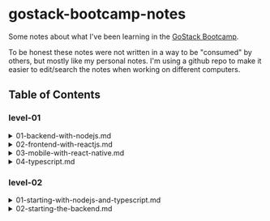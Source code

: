 # gostack-bootcamp-notes

Some notes about what I've been learning in the [GoStack Bootcamp](https://rocketseat.com.br/gostack).

To be honest these notes were not written in a way to be "consumed" by others, but mostly like my personal notes. I'm using a github repo to make it easier to edit/search the notes when working on different computers.

## Table of Contents


### level-01
<details><summary>01-backend-with-nodejs.md</summary><br>

- [Back-end With NodeJS](level-01/01-backend-with-nodejs.md)
    - [Node.js](level-01/01-backend-with-nodejs.md#nodejs)
    - [frameworks](level-01/01-backend-with-nodejs.md#frameworks)
    - [REST APIs](level-01/01-backend-with-nodejs.md#rest-apis)
    - [basic structure of a HTTP request](level-01/01-backend-with-nodejs.md#basic-structure-of-a-http-request)
    - [HTTP Codes](level-01/01-backend-with-nodejs.md#http-codes)
    - [ExpressJS](level-01/01-backend-with-nodejs.md#expressjs)
        - [getting HTTP data from `request`](level-01/01-backend-with-nodejs.md#getting-http-data-from-request)
            - [route parameter](level-01/01-backend-with-nodejs.md#route-parameter)
            - [query params](level-01/01-backend-with-nodejs.md#query-params)
            - [body properties](level-01/01-backend-with-nodejs.md#body-properties)
    - [nodemon](level-01/01-backend-with-nodejs.md#nodemon)
    - [CRUD](level-01/01-backend-with-nodejs.md#crud)
    - [middleware](level-01/01-backend-with-nodejs.md#middleware)
    - [CORS](level-01/01-backend-with-nodejs.md#cors)

</details>


<details><summary>02-frontend-with-reactjs.md</summary><br>

- [Front-end With ReactJS](level-01/02-frontend-with-reactjs.md)
    - [Concepts](level-01/02-frontend-with-reactjs.md#concepts)
        - [Declarative vs Imperative programming](level-01/02-frontend-with-reactjs.md#declarative-vs-imperative-programming)
        - [babel / webpack](level-01/02-frontend-with-reactjs.md#babel--webpack)
    - [Starting A React Project From Scratch](level-01/02-frontend-with-reactjs.md#starting-a-react-project-from-scratch)
        - [Configuring babel](level-01/02-frontend-with-reactjs.md#configuring-babel)
        - [Configuring webpack](level-01/02-frontend-with-reactjs.md#configuring-webpack)
        - [Source files](level-01/02-frontend-with-reactjs.md#source-files)
    - [Properties](level-01/02-frontend-with-reactjs.md#properties)
    - [State and Immutability](level-01/02-frontend-with-reactjs.md#state-and-immutability)
    - [Importing CSS and Images](level-01/02-frontend-with-reactjs.md#importing-css-and-images)
    - [`useEffect()`](level-01/02-frontend-with-reactjs.md#useeffect)

</details>


<details><summary>03-mobile-with-react-native.md</summary><br>

- [Mobile With Reach Native](level-01/03-mobile-with-react-native.md)
    - [Concepts](level-01/03-mobile-with-react-native.md#concepts)
    - [Syntax](level-01/03-mobile-with-react-native.md#syntax)
    - [Expo](level-01/03-mobile-with-react-native.md#expo)
    - [React Native Development Environment](level-01/03-mobile-with-react-native.md#react-native-development-environment)
    - [Starting a New Project](level-01/03-mobile-with-react-native.md#starting-a-new-project)
    - [Snippets](level-01/03-mobile-with-react-native.md#snippets)
        - [Hello World](level-01/03-mobile-with-react-native.md#hello-world)
        - [Example of `FlatList`](level-01/03-mobile-with-react-native.md#example-of-flatlist)

</details>


<details><summary>04-typescript.md</summary><br>

- [TypeScript](level-01/04-typescript.md)
    - [Why TypeScript?](level-01/04-typescript.md#why-typescript)
    - [Starting a TypeScript project](level-01/04-typescript.md#starting-a-typescript-project)
    - [Interface Examples](level-01/04-typescript.md#interface-examples)

</details>



### level-02
<details><summary>01-starting-with-nodejs-and-typescript.md</summary><br>

- [Starting With NodeJS and TypeScript](level-02/01-starting-with-nodejs-and-typescript.md)
    - [GoBarber layout](level-02/01-starting-with-nodejs-and-typescript.md#gobarber-layout)
    - [Project Structure](level-02/01-starting-with-nodejs-and-typescript.md#project-structure)
    - [EditorConfig, ESLint and Prettier](level-02/01-starting-with-nodejs-and-typescript.md#editorconfig-eslint-and-prettier)
        - [EditorConfig](level-02/01-starting-with-nodejs-and-typescript.md#editorconfig)
        - [ESLint](level-02/01-starting-with-nodejs-and-typescript.md#eslint)
            - [Node](level-02/01-starting-with-nodejs-and-typescript.md#node)
            - [ReactJS](level-02/01-starting-with-nodejs-and-typescript.md#reactjs)
            - [React Native](level-02/01-starting-with-nodejs-and-typescript.md#react-native)
        - [Prettier](level-02/01-starting-with-nodejs-and-typescript.md#prettier)
            - [Solving conflicts between ESLint and Prettier.](level-02/01-starting-with-nodejs-and-typescript.md#solving-conflicts-between-eslint-and-prettier)
    - [Debugging in VS Code](level-02/01-starting-with-nodejs-and-typescript.md#debugging-in-vs-code)
    - [Appointments](level-02/01-starting-with-nodejs-and-typescript.md#appointments)
    - [Validating Dates](level-02/01-starting-with-nodejs-and-typescript.md#validating-dates)
    - [Appointment Model](level-02/01-starting-with-nodejs-and-typescript.md#appointment-model)
    - [Creating Repositories](level-02/01-starting-with-nodejs-and-typescript.md#creating-repositories)
    - [Listing Appointments](level-02/01-starting-with-nodejs-and-typescript.md#listing-appointments)
    - [Working With Data - Data Transfer Object](level-02/01-starting-with-nodejs-and-typescript.md#working-with-data---data-transfer-object)
    - [The Services Pattern & SOLID](level-02/01-starting-with-nodejs-and-typescript.md#the-services-pattern--solid)
    - [Summary](level-02/01-starting-with-nodejs-and-typescript.md#summary)
    - [My GoBarber codebase at this point:](level-02/01-starting-with-nodejs-and-typescript.md#my-gobarber-codebase-at-this-point)
    - [Challenge 5](level-02/01-starting-with-nodejs-and-typescript.md#challenge-5)

</details>


<details><summary>02-starting-the-backend.md</summary><br>

- [Starting the Backend](level-02/02-starting-the-backend.md)
    - [DataBase Abstractions](level-02/02-starting-the-backend.md#database-abstractions)
    - [docker](level-02/02-starting-the-backend.md#docker)
        - [concepts: ](level-02/02-starting-the-backend.md#concepts-)
    - [Creating a PostgreSQL Container](level-02/02-starting-the-backend.md#creating-a-postgresql-container)
        - [DB Clients](level-02/02-starting-the-backend.md#db-clients)
    - [Configuring TypeORM](level-02/02-starting-the-backend.md#configuring-typeorm)
    - [Creating the Appointments Table](level-02/02-starting-the-backend.md#creating-the-appointments-table)
    - [Creating the Appointment Model](level-02/02-starting-the-backend.md#creating-the-appointment-model)
    - [TypeORM Repositories](level-02/02-starting-the-backend.md#typeorm-repositories)

</details>



